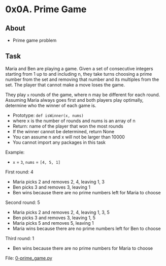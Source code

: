 # 0x0A. Prime Game

## About
- Prime game problem

## Task
Maria and Ben are playing a game. Given a set of consecutive integers starting from 1 up to and including n, they take turns choosing a prime number from the set and removing that number and its multiples from the set. The player that cannot make a move loses the game.

They play `x` rounds of the game, where n may be different for each round. Assuming Maria always goes first and both players play optimally, determine who the winner of each game is.
- Prototype: `def isWinner(x, nums)`
- where x is the number of rounds and nums is an array of n
- Return: name of the player that won the most rounds
- If the winner cannot be determined, return None
- You can assume n and x will not be larger than 10000
- You cannot import any packages in this task

Example:
- `x` = `3`, `nums` = `[4, 5, 1]`

First round: 4
- Maria picks 2 and removes 2, 4, leaving 1, 3
- Ben picks 3 and removes 3, leaving 1
- Ben wins because there are no prime numbers left for Maria to choose

Second round: 5
- Maria picks 2 and removes 2, 4, leaving 1, 3, 5
- Ben picks 3 and removes 3, leaving 1, 5
- Maria picks 5 and removes 5, leaving 1
- Maria wins because there are no prime numbers left for Ben to choose

Third round: 1
- Ben wins because there are no prime numbers for Maria to choose

File: [0-prime_game.py](0-prime_game.py)